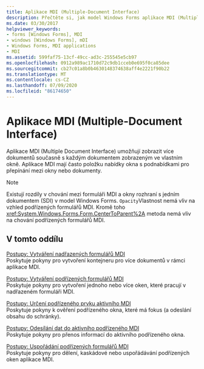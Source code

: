 ```yaml
---
title: Aplikace MDI (Multiple-Document Interface)
description: Přečtěte si, jak model Windows Forms aplikace MDI (Multiple Document Interface) umožňují zobrazit více dokumentů současně s každým dokumentem zobrazeným ve vlastním okně.
ms.date: 03/30/2017
helpviewer_keywords:
- forms [Windows Forms], MDI
- windows [Windows Forms], mDI
- Windows Forms, MDI applications
- MDI
ms.assetid: 599faf75-13cf-49cc-ad3c-255545e5cb97
ms.openlocfilehash: 0912a989ac1710d72c9db1cceb0e695f0ca85dee
ms.sourcegitcommit: cb27c01a8b0b4630148374638aff4e2221f90b22
ms.translationtype: MT
ms.contentlocale: cs-CZ
ms.lasthandoff: 07/09/2020
ms.locfileid: "86174650"
---
```

# <a name="multiple-document-interface-mdi-applications"></a>Aplikace MDI (Multiple-Document Interface)
Aplikace MDI (Multiple Document Interface) umožňují zobrazit více dokumentů současně s každým dokumentem zobrazeným ve vlastním okně. Aplikace MDI mají často položku nabídky okna s podnabídkami pro přepínání mezi okny nebo dokumenty.  
  
> [!NOTE]
> Existují rozdíly v chování mezi formuláři MDI a okny rozhraní s jedním dokumentem (SDI) v model Windows Forms. `Opacity`Vlastnost nemá vliv na vzhled podřízených formulářů MDI. Kromě toho <xref:System.Windows.Forms.Form.CenterToParent%2A> metoda nemá vliv na chování podřízených formulářů MDI.  
  
## <a name="in-this-section"></a>V tomto oddílu  
 [Postupy: Vytváření nadřazených formulářů MDI](how-to-create-mdi-parent-forms.md)  
 Poskytuje pokyny pro vytvoření kontejneru pro více dokumentů v rámci aplikace MDI.  
  
 [Postupy: Vytváření podřízených formulářů MDI](how-to-create-mdi-child-forms.md)  
 Poskytuje pokyny pro vytvoření jednoho nebo více oken, které pracují v nadřazeném formuláři MDI.  
  
 [Postupy: Určení podřízeného prvku aktivního MDI](how-to-determine-the-active-mdi-child.md)  
 Poskytuje pokyny k ověření podřízeného okna, které má fokus (a odeslání obsahu do schránky).  
  
 [Postupy: Odesílání dat do aktivního podřízeného MDI](how-to-send-data-to-the-active-mdi-child.md)  
 Poskytuje pokyny pro přenos informací do aktivního podřízeného okna.  
  
 [Postupy: Uspořádání podřízených formulářů MDI](how-to-arrange-mdi-child-forms.md)  
 Poskytuje pokyny pro dělení, kaskádové nebo uspořádávání podřízených oken aplikace MDI.

